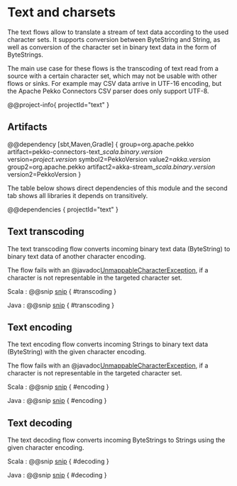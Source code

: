 # Text and charsets

The text flows allow to translate a stream of text data according to the used 
character sets. It supports conversion between ByteString and String, as well 
as conversion of the character set in binary text data in the form of ByteStrings.

The main use case for these flows is the transcoding of text read from a
source with a certain character set, which may not be usable with other flows
or sinks. For example may CSV data arrive in UTF-16 encoding, but the Apache Pekko Connectors CSV
parser does only support UTF-8.

@@project-info{ projectId="text" }


## Artifacts

@@dependency [sbt,Maven,Gradle] {
  group=org.apache.pekko
  artifact=pekko-connectors-text_$scala.binary.version$
  version=$project.version$
  symbol2=PekkoVersion
  value2=$akka.version$
  group2=org.apache.pekko
  artifact2=akka-stream_$scala.binary.version$
  version2=PekkoVersion
}


The table below shows direct dependencies of this module and the second tab shows all libraries it depends on transitively.

@@dependencies { projectId="text" }


## Text transcoding

The text transcoding flow converts incoming binary text data (ByteString) to binary text
data of another character encoding. 

The flow fails with an @javadoc[UnmappableCharacterException](java.nio.charset.UnmappableCharacterException), 
if a character is not representable in the targeted character set.

Scala
: @@snip [snip](/text/src/test/scala/docs/scaladsl/CharsetCodingFlowsDoc.scala) { #transcoding }

Java
: @@snip [snip](/text/src/test/java/docs/javadsl/CharsetCodingFlowsDoc.java) { #transcoding }

## Text encoding

The text encoding flow converts incoming Strings to binary text data (ByteString) with the 
given character encoding. 

The flow fails with an @javadoc[UnmappableCharacterException](java.nio.charset.UnmappableCharacterException), 
if a character is not representable in the targeted character set.

Scala
: @@snip [snip](/text/src/test/scala/docs/scaladsl/CharsetCodingFlowsDoc.scala) { #encoding }

Java
: @@snip [snip](/text/src/test/java/docs/javadsl/CharsetCodingFlowsDoc.java) { #encoding }

## Text decoding

The text decoding flow converts incoming ByteStrings to Strings using the given 
character encoding. 

Scala
: @@snip [snip](/text/src/test/scala/docs/scaladsl/CharsetCodingFlowsDoc.scala) { #decoding }

Java
: @@snip [snip](/text/src/test/java/docs/javadsl/CharsetCodingFlowsDoc.java) { #decoding }
